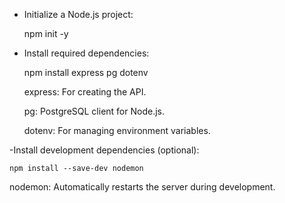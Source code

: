 - Initialize a Node.js project:

    npm init -y
- Install required dependencies:

    npm install express pg dotenv
  
  express: For creating the API.
  
  pg: PostgreSQL client for Node.js.

  dotenv: For managing environment variables.

-Install development dependencies (optional):
    
    npm install --save-dev nodemon
 
 nodemon: Automatically restarts the server during development.





